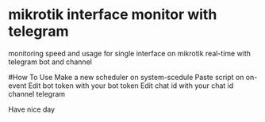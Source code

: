 # mikrotik interface monitor with telegram
monitoring speed and usage for single interface on mikrotik real-time with telegram bot and channel

#How To Use
Make a new scheduler on system-scedule
Paste script on on-event
Edit bot token with your bot token
Edit chat id with your chat id channel telegram

Have nice day

